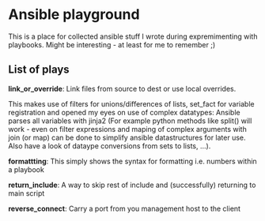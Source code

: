 Ansible playground
==================

This is a place for collected ansible stuff I wrote during expremimenting with playbooks. Might be interesting - at least for me to remember ;)


List of plays
-------------

**link_or_override**: 
Link files from source to dest or use local overrides.

This makes use of filters for unions/differences of lists, set_fact for variable registration and opened my eyes on use of complex datatypes: Ansible parses all variables with jinja2 (For example python methods like split() will work - even on filter expressions and maping of complex arguments with join (or map) can be done to simplify ansible datastructures for later use. Also have a look of dataype conversions from sets to lists, ...).


**formattting**: 
This simply shows the syntax for formatting i.e. numbers within a playbook


**return_include**: 
A way to skip rest of include and (successfully) returning to main script


**reverse_connect**: 
Carry a port from you management host to the client
